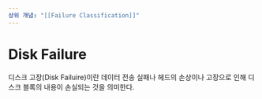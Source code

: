 ```yaml
---
상위 개념: "[[Failure Classification]]"
---
```

# Disk Failure
디스크 고장(Disk Failuire)이란 데이터 전송 실패나 헤드의 손상이나 고장으로 인해 디스크 블록의 내용이 손실되는 것을 의미한다.